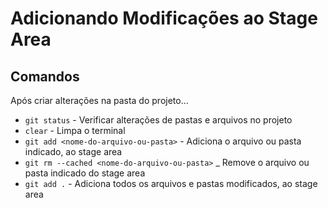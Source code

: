 # Adicionando Modificações ao Stage Area

## Comandos
  Após criar alterações na pasta do projeto...
  * `git status` - Verificar alterações de pastas e arquivos no projeto
  * `clear` - Limpa o terminal
  * `git add <nome-do-arquivo-ou-pasta>` - Adiciona o arquivo ou pasta indicado, ao stage area
  * `git rm --cached <nome-do-arquivo-ou-pasta>` _ Remove o arquivo ou pasta indicado do stage area
  * `git add .` - Adiciona todos os arquivos e pastas modificados, ao stage area
